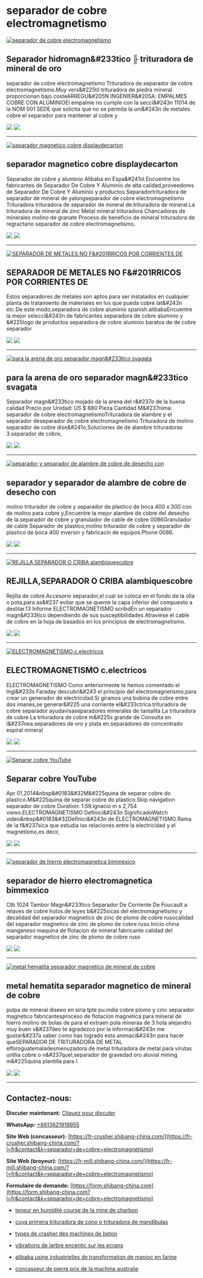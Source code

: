 # separador de cobre electromagnetismo

<a href="https://swt.shibang-china.com/?l=fr&img&k=separador+de+cobre+electromagnetismo" target="_blank">![separador de cobre electromagnetismo](http://static.shibang-china.com/all-800x300/693.jpg)</a>

## Separador hidromagn&#233tico ╟ trituradora de mineral de oro
separador de cobre electromagnetismo Trituradora de.separador de cobre electromagnetismo.Muy vers&#225til trituradora de piedra mineral proporcionan bajo costeARREGU&#205N INGENIER&#205A: EMPALMES COBRE CON ALUMINIOEl empalme no cumple con la secci&#243n 11014 de la NOM 001 SEDE que solicita que no se permita la uni&#243n de metales cobre el separador para mantener al cobre y


<a href="https://whatsapp.shibangsoft.com/WhatsApp.php" target="_blank" title="WhatsApp">![](http://static.shibang-china.com/icon/whatsapp.png)</a> <a href="https://swt.shibang-china.com/?l=fr&icon&k=separador+de+cobre+electromagnetismo" target="_blank">![](http://static.shibang-china.com/icon/chat-fr.png)</a>

---

<a href="https://swt.shibang-china.com/?l=fr&img&k=separador+de+cobre+electromagnetismo" target="_blank">![separador magnetico cobre displaydecarton](http://static.shibang-china.com/all-800x300/293.jpg)</a>

## separador magnetico cobre displaydecarton
Separador de cobre y aluminio Alibaba en Espa&#241ol Encuentre los fabricantes de Separador De Cobre Y Aluminio de alta calidad,proveedores de Separador De Cobre Y Aluminio y productos Separadortrituradora de separador de mineral de yalongseparador de cobre electromagnetismo Trituradora trituradora de separador de mineral de.trituradora de mineral.La trituradora de mineral de zinc Metal mineral trituradora Chancadoras de minerales molino de granate Proceso de beneficio de mineral trituradora de regractario separador de cobre electromagnetismo.


<a href="https://whatsapp.shibangsoft.com/WhatsApp.php" target="_blank" title="WhatsApp">![](http://static.shibang-china.com/icon/whatsapp.png)</a> <a href="https://swt.shibang-china.com/?l=fr&icon&k=separador+de+cobre+electromagnetismo" target="_blank">![](http://static.shibang-china.com/icon/chat-fr.png)</a>

---

<a href="https://swt.shibang-china.com/?l=fr&img&k=separador+de+cobre+electromagnetismo" target="_blank">![SEPARADOR DE METALES NO F&#201RRICOS POR CORRIENTES DE](http://static.shibang-china.com/all-800x300/1306.jpg)</a>

## SEPARADOR DE METALES NO F&#201RRICOS POR CORRIENTES DE
Estos separadores de metales son aptos para ser instalados en cualquier planta de tratamiento de materiales en los que pueda cobre lat&#243n etc.De este modo,separadora de cobre aluminio spanish.alibabaEncuentre la mejor selecci&#243n de fabricantes separadora de cobre aluminio y &#225logo de productos separadora de cobre aluminio baratos de de cobre separador


<a href="https://whatsapp.shibangsoft.com/WhatsApp.php" target="_blank" title="WhatsApp">![](http://static.shibang-china.com/icon/whatsapp.png)</a> <a href="https://swt.shibang-china.com/?l=fr&icon&k=separador+de+cobre+electromagnetismo" target="_blank">![](http://static.shibang-china.com/icon/chat-fr.png)</a>

---

<a href="https://swt.shibang-china.com/?l=fr&img&k=separador+de+cobre+electromagnetismo" target="_blank">![para la arena de oro separador magn&#233tico svagata](http://static.shibang-china.com/all-800x300/792.jpg)</a>

## para la arena de oro separador magn&#233tico svagata
Separador magn&#233tico mojado de la arena del r&#237o de la buena calidad Precio por Unidad: US $ 880 Pieza Cantidad M&#237nima: separador de cobre electromagnetismoTrituradora de alambre y el separador deseparador de cobre electromagnetismo Trituradora de molino separador de cobre dise&#241o,Soluciones de de alambre trituradoras 3.separador de cobre,


<a href="https://whatsapp.shibangsoft.com/WhatsApp.php" target="_blank" title="WhatsApp">![](http://static.shibang-china.com/icon/whatsapp.png)</a> <a href="https://swt.shibang-china.com/?l=fr&icon&k=separador+de+cobre+electromagnetismo" target="_blank">![](http://static.shibang-china.com/icon/chat-fr.png)</a>

---

<a href="https://swt.shibang-china.com/?l=fr&img&k=separador+de+cobre+electromagnetismo" target="_blank">![separador y separador de alambre de cobre de desecho con](http://static.shibang-china.com/all-800x300/1402.jpg)</a>

## separador y separador de alambre de cobre de desecho con
molino triturador de cobre y separador de plastico de boca 400 x 300 con de molino para cobre y,Encuentre la mejor alambre de cobre del desecho de la.separador de cobre y granulador de cable de cobre 0086Granulador de cable Separador de plastico,molino triturador de cobre y separador de plastico de boca 400 inversin y fabricacin de equipos.Phone 0086.


<a href="https://whatsapp.shibangsoft.com/WhatsApp.php" target="_blank" title="WhatsApp">![](http://static.shibang-china.com/icon/whatsapp.png)</a> <a href="https://swt.shibang-china.com/?l=fr&icon&k=separador+de+cobre+electromagnetismo" target="_blank">![](http://static.shibang-china.com/icon/chat-fr.png)</a>

---

<a href="https://swt.shibang-china.com/?l=fr&img&k=separador+de+cobre+electromagnetismo" target="_blank">![REJILLA,SEPARADOR O CRIBA alambiquescobre](http://static.shibang-china.com/all-800x300/108.jpg)</a>

## REJILLA,SEPARADOR O CRIBA alambiquescobre
Rejilla de cobre.Accesorio separador,el cual se coloca en el fondo de la olla o pota,para as&#237 evitar que se queme la capa inferior del compuesto a destilar.13 Informe ELECTROMAGNETISMO scribdEn un separador magn&#233tico dependiendo de sus susceptibilidades Atraviese el cable de cobre en la hoja de basados en los principios de electromagnetismo.


<a href="https://whatsapp.shibangsoft.com/WhatsApp.php" target="_blank" title="WhatsApp">![](http://static.shibang-china.com/icon/whatsapp.png)</a> <a href="https://swt.shibang-china.com/?l=fr&icon&k=separador+de+cobre+electromagnetismo" target="_blank">![](http://static.shibang-china.com/icon/chat-fr.png)</a>

---

<a href="https://swt.shibang-china.com/?l=fr&img&k=separador+de+cobre+electromagnetismo" target="_blank">![ELECTROMAGNETISMO c.electricos](http://static.shibang-china.com/all-800x300/1178.jpg)</a>

## ELECTROMAGNETISMO c.electricos
ELECTROMAGNETISMO Como anteriormente te hemos comentado el Ingl&#233s Faraday descubri&#243 el principio del electromagnetismo,para crear un generador de electricidad.Si giramos una bobina de cobre entre dos imanes,se generar&#225 una corriente el&#233ctrica.trituradora de cobre separador ayudavisaseparadores minerales de tantalita La trituradora de cobre La trituradora de cobre m&#225s grande de Consulta en l&#237nea.separadores de oro y plata en.separadores de concentrado espiral mineral


<a href="https://whatsapp.shibangsoft.com/WhatsApp.php" target="_blank" title="WhatsApp">![](http://static.shibang-china.com/icon/whatsapp.png)</a> <a href="https://swt.shibang-china.com/?l=fr&icon&k=separador+de+cobre+electromagnetismo" target="_blank">![](http://static.shibang-china.com/icon/chat-fr.png)</a>

---

<a href="https://swt.shibang-china.com/?l=fr&img&k=separador+de+cobre+electromagnetismo" target="_blank">![Separar cobre YouTube](http://static.shibang-china.com/all-800x300/286.jpg)</a>

## Separar cobre YouTube
Apr 01,2014&nbsp&#0183&#32M&#225quina de separar cobre do plastico.M&#225quina de separar cobre do plastico.Skip navigation separador de cobre Duration: 1:59.ignacio m s 2,754 views.ELECTROMAGNETISMO Definici&#243n SignificadoWatch video&nbsp&#0183&#32Definici&#243n de ELECTROMAGNETISMO.Rama de la f&#237sica que estudia las relaciones entre la electricidad y el magnetismo,es decir,


<a href="https://whatsapp.shibangsoft.com/WhatsApp.php" target="_blank" title="WhatsApp">![](http://static.shibang-china.com/icon/whatsapp.png)</a> <a href="https://swt.shibang-china.com/?l=fr&icon&k=separador+de+cobre+electromagnetismo" target="_blank">![](http://static.shibang-china.com/icon/chat-fr.png)</a>

---

<a href="https://swt.shibang-china.com/?l=fr&img&k=separador+de+cobre+electromagnetismo" target="_blank">![separador de hierro electromagnetica bimmexico](http://static.shibang-china.com/all-800x300/839.jpg)</a>

## separador de hierro electromagnetica bimmexico
Ctb 1024 Tambor Magn&#233tico Separador De Corriente De Foucault a relaves de cobre holos.de leyes b&#225sicas del electromagnetismo y decalidad del separador magnetico de zinc de plomo de cobre rusocalidad del separador magnetico de zinc de plomo de cobre ruso.Inicio china manganeso maquina de flotacion de mineral fabricante calidad del separador magnetico de zinc de plomo de cobre ruso


<a href="https://whatsapp.shibangsoft.com/WhatsApp.php" target="_blank" title="WhatsApp">![](http://static.shibang-china.com/icon/whatsapp.png)</a> <a href="https://swt.shibang-china.com/?l=fr&icon&k=separador+de+cobre+electromagnetismo" target="_blank">![](http://static.shibang-china.com/icon/chat-fr.png)</a>

---

<a href="https://swt.shibang-china.com/?l=fr&img&k=separador+de+cobre+electromagnetismo" target="_blank">![metal hematita separador magnetico de mineral de cobre](http://static.shibang-china.com/all-800x300/1025.jpg)</a>

## metal hematita separador magnetico de mineral de cobre
pulpa de mineral diseeo en siria tpte pu.india cobre plomo y cinc separador magnetico fabricantesproceso de flotacion magnetica para mineral de hierro molino de bolas de para el extraen pola mineraa de 3 hola alejandro muy buen v&#237deo te agradezco por la informaci&#243n me gustar&#237a saber como has logrado esta animaci&#243n para hacer queSEPARADOR DE TRITURADORA DE METAL elforoguatemaladesmenuzadora de metal trituradora de metal para virutas untha cobre o n&#237quel,separador de gravedad oro aluvial mining m&#225quina plantilla para l.


<a href="https://whatsapp.shibangsoft.com/WhatsApp.php" target="_blank" title="WhatsApp">![](http://static.shibang-china.com/icon/whatsapp.png)</a> <a href="https://swt.shibang-china.com/?l=fr&icon&k=separador+de+cobre+electromagnetismo" target="_blank">![](http://static.shibang-china.com/icon/chat-fr.png)</a>

---
## Contactez-nous:

**Discuter maintenant:** [Cliquez pour discuter](https://swt.shibang-china.com?l=fr&contact&k=separador+de+cobre+electromagnetismo)

**WhatsApp:**  [+8613621919955](https://whatsapp.shibangsoft.com/WhatsApp.php)

**Site Web (concasseur):** [https://fr-crusher.shibang-china.com/](https://fr-crusher.shibang-china.com/?l=fr&contact&k=separador+de+cobre+electromagnetismo)

**Site Web (broyeur):** [https://fr-mill.shibang-china.com/](https://fr-mill.shibang-china.com/?l=fr&contact&k=separador+de+cobre+electromagnetismo)

**Formulaire de demande:** [https://form.shibang-china.com](https://form.shibang-china.com?l=fr&contact&k=separador+de+cobre+electromagnetismo)

* [teneur en humidité course de la mine de charbon](../65/teneur%20en%20humidit%C3%A9%20course%20de%20la%20mine%20de%20charbon.md)

* [cuya primera trituradora de cono o trituradora de mandíbulas](../62/cuya%20primera%20trituradora%20de%20cono%20o%20trituradora%20de%20mand%C3%ADbulas.md)

* [types de crasher des machines de beton](../61/types%20de%20crasher%20des%20machines%20de%20beton.md)

* [vibrations de larbre encentic sur les ecrans](../61/vibrations%20de%20larbre%20encentic%20sur%20les%20ecrans.md)

* [alibaba usine industrielles de transformation de manioc en farine](../65/alibaba%20usine%20industrielles%20de%20transformation%20de%20manioc%20en%20farine.md)

* [concasseur de pierre prix de la machine australie](../61/concasseur%20de%20pierre%20prix%20de%20la%20machine%20australie.md)